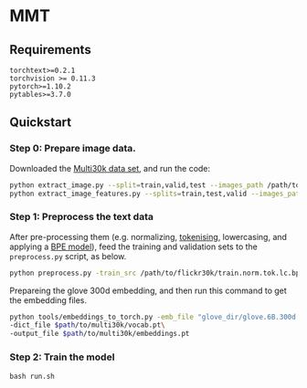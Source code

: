 # MMT
## Requirements
```
torchtext>=0.2.1
torchvision >= 0.11.3
pytorch>=1.10.2
pytables>=3.7.0
```
## Quickstart

### Step 0: Prepare image data.

Downloaded the [Multi30k data set](http://www.statmt.org/wmt16/multimodal-task.html), and run the code:

```bash
python extract_image.py --split=train,valid,test --images_path /path/to/flickr30k/images/ --train_fnames /path/to/flickr30k/train_images.txt --valid_fnames /path/to/flickr30k/val_images.txt --test_fnames /path/to/flickr30k/test2016_images.txt
python extract_image_features.py --splits=train,test,valid --images_path /path/to/flickr30k/images/ --train_fnames /path/to/flickr30k/train_images.txt --valid_fnames /path/to/flickr30k/val_images.txt --test_fnames /path/to/flickr30k/test2016_images.txt --gpuid 0 --pretrained_cnn restnet50
```

### Step 1: Preprocess the text data
After pre-processing them (e.g. normalizing, [tokenising](https://github.com/OpenNMT/Tokenizer), lowercasing, and applying a [BPE model](https://github.com/rsennrich/subword-nmt)), feed the training and validation sets to the `preprocess.py` script, as below.

```bash
python preprocess.py -train_src /path/to/flickr30k/train.norm.tok.lc.bpe10000.en -train_tgt /path/to/flickr30k/train.norm.tok.lc.bpe10000.de -valid_src /path/to/flickr30k/val.norm.tok.lc.bpe10000.en -valid_tgt /path/to/flickr30k/val.norm.tok.lc.bpe10000.de -save_data data/multi30k
```

Prepareing the glove 300d embedding, and then run this command to get the embedding files.
```bash
python tools/embeddings_to_torch.py -emb_file "glove_dir/glove.6B.300d.txt" \
-dict_file $path/to/multi30k/vocab.pt\
-output_file $path/to/multi30k/embeddings.pt
```

### Step 2: Train the model

```bash run.sh```